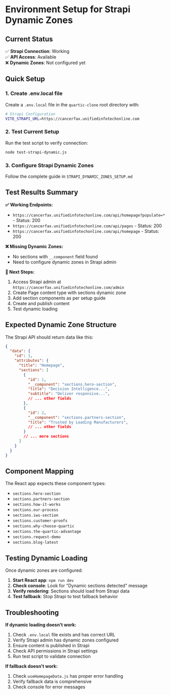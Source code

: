 # Environment Setup for Strapi Dynamic Zones

## Current Status
✅ **Strapi Connection**: Working  
✅ **API Access**: Available  
❌ **Dynamic Zones**: Not configured yet  

## Quick Setup

### 1. Create .env.local file
Create a `.env.local` file in the `quartic-clone` root directory with:

```bash
# Strapi Configuration
VITE_STRAPI_URL=https://cancerfax.unifiedinfotechonline.com
```

### 2. Test Current Setup
Run the test script to verify connection:
```bash
node test-strapi-dynamic.js
```

### 3. Configure Strapi Dynamic Zones
Follow the complete guide in `STRAPI_DYNAMIC_ZONES_SETUP.md`

## Test Results Summary

**✅ Working Endpoints:**
- `https://cancerfax.unifiedinfotechonline.com/api/homepage?populate=*` - Status: 200
- `https://cancerfax.unifiedinfotechonline.com/api/pages` - Status: 200  
- `https://cancerfax.unifiedinfotechonline.com/api/homepage` - Status: 200

**❌ Missing Dynamic Zones:**
- No sections with `__component` field found
- Need to configure dynamic zones in Strapi admin

**🔧 Next Steps:**
1. Access Strapi admin at `https://cancerfax.unifiedinfotechonline.com/admin`
2. Create Page content type with sections dynamic zone
3. Add section components as per setup guide
4. Create and publish content
5. Test dynamic loading

## Expected Dynamic Zone Structure

The Strapi API should return data like this:

```json
{
  "data": {
    "id": 1,
    "attributes": {
      "title": "Homepage",
      "sections": [
        {
          "id": 1,
          "__component": "sections.hero-section",
          "title": "Decision Intelligence...",
          "subtitle": "Deliver responsive...",
          // ... other fields
        },
        {
          "id": 2,
          "__component": "sections.partners-section",
          "title": "Trusted by Leading Manufacturers",
          // ... other fields
        }
        // ... more sections
      ]
    }
  }
}
```

## Component Mapping

The React app expects these component types:
- `sections.hero-section`
- `sections.partners-section`
- `sections.how-it-works`
- `sections.our-process`
- `sections.iws-section`
- `sections.customer-proofs`
- `sections.why-choose-quartic`
- `sections.the-quartic-advantage`
- `sections.request-demo`
- `sections.blog-latest`

## Testing Dynamic Loading

Once dynamic zones are configured:

1. **Start React app**: `npm run dev`
2. **Check console**: Look for "Dynamic sections detected" message
3. **Verify rendering**: Sections should load from Strapi data
4. **Test fallback**: Stop Strapi to test fallback behavior

## Troubleshooting

**If dynamic loading doesn't work:**
1. Check `.env.local` file exists and has correct URL
2. Verify Strapi admin has dynamic zones configured
3. Ensure content is published in Strapi
4. Check API permissions in Strapi settings
5. Run test script to validate connection

**If fallback doesn't work:**
1. Check `useHomepageData.js` has proper error handling
2. Verify fallback data is comprehensive
3. Check console for error messages


